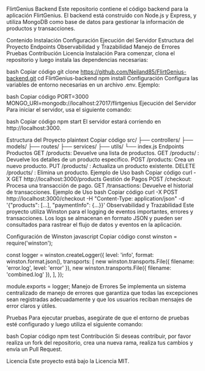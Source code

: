 FlirtGenius Backend
Este repositorio contiene el código backend para la aplicación FlirtGenius. El backend está construido con Node.js y Express, y utiliza MongoDB como base de datos para gestionar la información de productos y transacciones.

Contenido
Instalación
Configuración
Ejecución del Servidor
Estructura del Proyecto
Endpoints
Observabilidad y Trazabilidad
Manejo de Errores
Pruebas
Contribución
Licencia
Instalación
Para comenzar, clona el repositorio y luego instala las dependencias necesarias:

bash
Copiar código
git clone https://github.com/Neiland85/FlirtGenius-backend.git
cd FlirtGenius-backend
npm install
Configuración
Configura las variables de entorno necesarias en un archivo .env. Ejemplo:

bash
Copiar código
PORT=3000
MONGO_URI=mongodb://localhost:27017/flirtgenius
Ejecución del Servidor
Para iniciar el servidor, usa el siguiente comando:

bash
Copiar código
npm start
El servidor estará corriendo en http://localhost:3000.

Estructura del Proyecto
plaintext
Copiar código
src/
├── controllers/
├── models/
├── routes/
├── services/
├── utils/
└── index.js
Endpoints
Productos
GET /products: Devuelve una lista de productos.
GET /products/
: Devuelve los detalles de un producto específico.
POST /products: Crea un nuevo producto.
PUT /products/
: Actualiza un producto existente.
DELETE /products/
: Elimina un producto.
Ejemplo de Uso
bash
Copiar código
curl -X GET http://localhost:3000/products
Gestión de Pagos
POST /checkout: Procesa una transacción de pago.
GET /transactions: Devuelve el historial de transacciones.
Ejemplo de Uso
bash
Copiar código
curl -X POST http://localhost:3000/checkout -H "Content-Type: application/json" -d '{"products": [...], "paymentInfo": {...}}'
Observabilidad y Trazabilidad
Este proyecto utiliza Winston para el logging de eventos importantes, errores y transacciones. Los logs se almacenan en formato JSON y pueden ser consultados para rastrear el flujo de datos y eventos en la aplicación.

Configuración de Winston
javascript
Copiar código
const winston = require('winston');

const logger = winston.createLogger({
  level: 'info',
  format: winston.format.json(),
  transports: [
    new winston.transports.File({ filename: 'error.log', level: 'error' }),
    new winston.transports.File({ filename: 'combined.log' }),
  ],
});

module.exports = logger;
Manejo de Errores
Se implementa un sistema centralizado de manejo de errores que garantiza que todas las excepciones sean registradas adecuadamente y que los usuarios reciban mensajes de error claros y útiles.

Pruebas
Para ejecutar pruebas, asegúrate de que el entorno de pruebas esté configurado y luego utiliza el siguiente comando:

bash
Copiar código
npm test
Contribución
Si deseas contribuir, por favor realiza un fork del repositorio, crea una nueva rama, realiza tus cambios y envía un Pull Request.


Licencia
Este proyecto está bajo la Licencia MIT.
